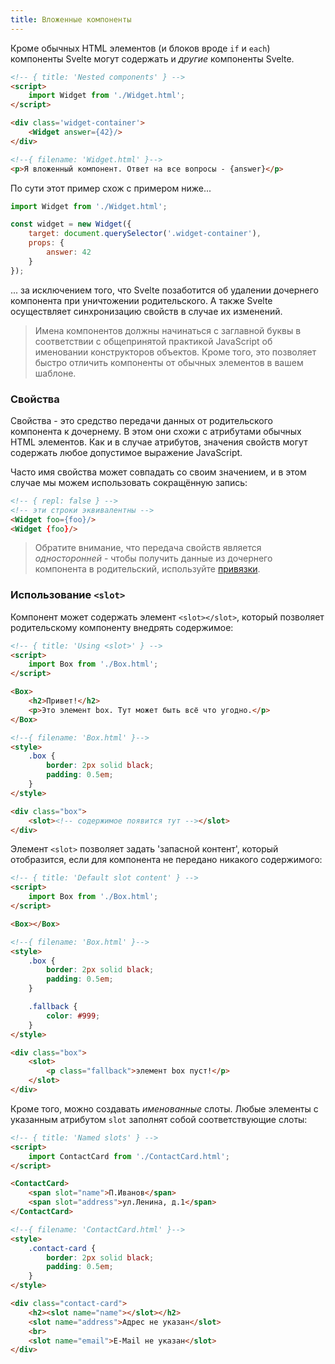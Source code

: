 ```yaml
---
title: Вложенные компоненты
---
```


Кроме обычных HTML элементов (и блоков вроде `if` и `each`) компоненты Svelte могут содержать и *другие* компоненты Svelte.

```html
<!-- { title: 'Nested components' } -->
<script>
	import Widget from './Widget.html';
</script>

<div class='widget-container'>
	<Widget answer={42}/>
</div>
```

```html
<!--{ filename: 'Widget.html' }-->
<p>Я вложенный компонент. Ответ на все вопросы - {answer}</p>
```

По сути этот пример схож с примером ниже...

```js
import Widget from './Widget.html';

const widget = new Widget({
	target: document.querySelector('.widget-container'),
	props: {
		answer: 42
	}
});
```

... за исключением того, что Svelte позаботится об удалении дочернего компонента при уничтожении родительского. А также Svelte осуществляет синхронизацию свойств в случае их изменений.

> Имена компонентов должны начинаться с заглавной буквы в соответствии с общепринятой практикой JavaScript об именовании конструкторов объектов. Кроме того, это позволяет быстро отличить компоненты от обычных элементов в вашем шаблоне.


### Свойства

Свойства - это средство передачи данных от родительского компонента к дочернему. В этом они схожи с атрибутами обычных HTML элементов. Как и в случае атрибутов, значения свойств могут содержать любое допустимое выражение JavaScript.

Часто имя свойства может совпадать со своим значением, и в этом случае мы можем использовать сокращённую запись:

```html
<!-- { repl: false } -->
<!-- эти строки эквивалентны -->
<Widget foo={foo}/>
<Widget {foo}/>
```
> Обратите внимание, что передача свойств является *односторонней* - чтобы получить данные из дочернего компонента в родительский, используйте [привязки](guide#bindings).


### Использование `<slot>`

Компонент может содержать элемент `<slot></slot>`, который позволяет родительскому компоненту внедрять содержимое:

```html
<!-- { title: 'Using <slot>' } -->
<script>
	import Box from './Box.html';
</script>

<Box>
	<h2>Привет!</h2>
	<p>Это элемент box. Тут может быть всё что угодно.</p>
</Box>
```

```html
<!--{ filename: 'Box.html' }-->
<style>
	.box {
		border: 2px solid black;
		padding: 0.5em;
	}
</style>

<div class="box">
	<slot><!-- содержимое появится тут --></slot>
</div>
```

Элемент `<slot>` позволяет задать 'запасной контент', который отобразится, если для компонента не передано никакого содержимого:

```html
<!-- { title: 'Default slot content' } -->
<script>
	import Box from './Box.html';
</script>

<Box></Box>
```

```html
<!--{ filename: 'Box.html' }-->
<style>
	.box {
		border: 2px solid black;
		padding: 0.5em;
	}

	.fallback {
		color: #999;
	}
</style>

<div class="box">
	<slot>
		<p class="fallback">элемент box пуст!</p>
	</slot>
</div>
```

Кроме того, можно создавать *именованные* слоты. Любые элементы с указанным атрибутом `slot` заполнят собой соответствующие слоты:

```html
<!-- { title: 'Named slots' } -->
<script>
	import ContactCard from './ContactCard.html';
</script>

<ContactCard>
	<span slot="name">П.Иванов</span>
	<span slot="address">ул.Ленина, д.1</span>
</ContactCard>
```

```html
<!--{ filename: 'ContactCard.html' }-->
<style>
	.contact-card {
		border: 2px solid black;
		padding: 0.5em;
	}
</style>

<div class="contact-card">
	<h2><slot name="name"></slot></h2>
	<slot name="address">Адрес не указан</slot>
	<br>
	<slot name="email">E-Mail не указан</slot>
</div>
```